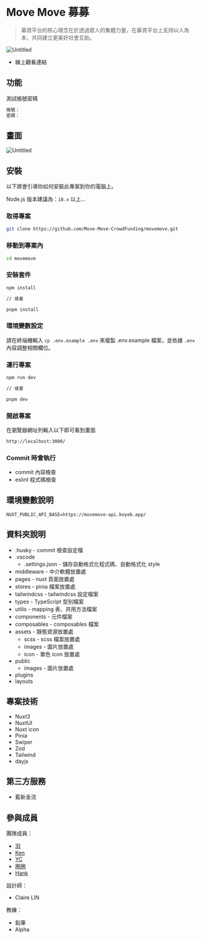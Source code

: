 # Move Move 募募

> 募資平台的核心理念在於透過眾人的集體力量，在募資平台上支持以人為本，共同建立更美好社會互助。
> 

![Untitled](https://github-production-user-asset-6210df.s3.amazonaws.com/89630579/342068545-9fbf8958-f77b-4b08-bfc9-12b0bcb12ffa.png?X-Amz-Algorithm=AWS4-HMAC-SHA256&X-Amz-Credential=AKIAVCODYLSA53PQK4ZA%2F20240623%2Fus-east-1%2Fs3%2Faws4_request&X-Amz-Date=20240623T134335Z&X-Amz-Expires=300&X-Amz-Signature=6caac50134e18729f2ca53f382fa1089c65e2a2d445dd04639bb127deedf36c5&X-Amz-SignedHeaders=host&actor_id=27848834&key_id=0&repo_id=789781280)

- 線上觀看連結

## 功能

測試帳號密碼

```bash
帳號： 
密碼： 
```

## 畫面

![Untitled](https://github-production-user-asset-6210df.s3.amazonaws.com/89630579/342068545-9fbf8958-f77b-4b08-bfc9-12b0bcb12ffa.png?X-Amz-Algorithm=AWS4-HMAC-SHA256&X-Amz-Credential=AKIAVCODYLSA53PQK4ZA%2F20240623%2Fus-east-1%2Fs3%2Faws4_request&X-Amz-Date=20240623T134335Z&X-Amz-Expires=300&X-Amz-Signature=6caac50134e18729f2ca53f382fa1089c65e2a2d445dd04639bb127deedf36c5&X-Amz-SignedHeaders=host&actor_id=27848834&key_id=0&repo_id=789781280)

## 安裝

以下將會引導你如何安裝此專案到你的電腦上。

Node.js 版本建議為：`18.x` 以上...

### 取得專案

```bash
git clone https://github.com/Move-Move-CrowdFunding/movemove.git
```

### 移動到專案內

```bash
cd movemove
```

### 安裝套件

```bash
npm install

// 或者

pnpm install
```

### 環境變數設定

請在終端機輸入 `cp .env.example .env` 來複製 .env.example 檔案，並依據 `.env` 內容調整相關欄位。

### 運行專案

```bash
npm run dev

// 或者

pnpm dev
```

### 開啟專案

在瀏覽器網址列輸入以下即可看到畫面

```bash
http://localhost:3000/
```

### Commit 時會執行

- commit 內容檢查
- eslint 程式碼檢查

## 環境變數說明

```
NUXT_PUBLIC_API_BASE=https://movemove-api.koyeb.app/
```

## 資料夾說明

- .husky - commit 檢查設定檔
- .vscode
    - .settings.json - 儲存自動格式化程式碼、自動格式化 style
- middleware - 中介軟體放置處
- pages - nuxt 頁面放置處
- stores - pinia 檔案放置處
- tailwindcss - tailwindcss 設定檔案
- types - TypeScript 型別檔案
- utilis - mapping 表、共用方法檔案
- components - 元件檔案
- composables - composables 檔案
- assets - 靜態資源放置處
    - scss - scss 檔案放置處
    - images - 圖片放置處
    - icon -  單色 icon 放置處
- public
    - images - 圖片放置處
- plugins
- layouts

## 專案技術

- Nuxt3
- NuxtUI
- Nuxt icon
- Pinia
- Swiper
- Zod
- Tailwind
- dayjs

## 第三方服務

- 藍新金流

## 參與成員

團隊成員：

- [羽](https://github.com/linglingsyu)
- [Ken](https://github.com/kenlee100)
- [YC](https://github.com/yichienlu)
- [圈圈](https://github.com/panduola666)
- [Hank](https://github.com/tw1720)

設計師：

- Claire LIN

教練：

- 鉛筆
- Alpha
